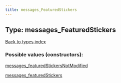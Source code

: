 ```yaml
---
title: messages_FeaturedStickers
---
```

## Type: messages\_FeaturedStickers  
[Back to types index](index.md)



### Possible values (constructors):

[messages\_featuredStickersNotModified](../constructors/messages_featuredStickersNotModified.md)  

[messages\_featuredStickers](../constructors/messages_featuredStickers.md)  

